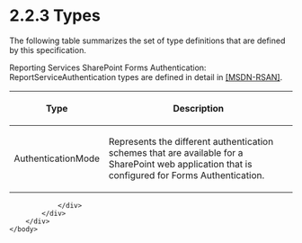 <html dir="LTR" xmlns:mshelp="http://msdn.microsoft.com/mshelp" xmlns:ddue="http://ddue.schemas.microsoft.com/authoring/2003/5" xmlns:xlink="http://www.w3.org/1999/xlink" xmlns:tool="http://www.microsoft.com/tooltip">
    <head>
        <meta http-equiv="Content-Type" content="text/html; CHARSET=utf-8"></meta>
        <meta name="save" content="history"></meta>
        <title>2.2.3 Types</title>
        <xml>
            <mshelp:toctitle title="2.2.3 Types"></mshelp:toctitle>
            <mshelp:rltitle title="[MS-RSWSSFA]: Types"></mshelp:rltitle>
            <mshelp:keyword index="A" term="4cc48733-97e7-4186-be80-e61562bcaaa5"></mshelp:keyword>
            <mshelp:attr name="DCSext.ContentType" value="open specification"></mshelp:attr>
            <mshelp:attr name="AssetID" value="4cc48733-97e7-4186-be80-e61562bcaaa5"></mshelp:attr>
            <mshelp:attr name="TopicType" value="kbRef"></mshelp:attr>
            <mshelp:attr name="DCSext.Title" value="[MS-RSWSSFA]: Types" />
        </xml>
    </head>
    <body>
        <div id="header">
            <h1 class="heading">2.2.3 Types</h1>
        </div>
        <div id="mainSection">
            <div id="mainBody">
                <div id="allHistory" class="saveHistory"></div>
                <div id="sectionSection0" class="section" name="collapseableSection">
                    

<p>The following table summarizes the set of type definitions
that are defined by this specification. </p>

<p>Reporting Services SharePoint Forms Authentication:
ReportServiceAuthentication types are defined in detail in <a href="https://go.microsoft.com/fwlink/?LinkId=155562">[MSDN-RSAN]</a>.</p>

<table>
 <thead>
  <tr>
   <th>
   <p>Type</p>
   </th>
   <th>
   <p>Description</p>
   </th>
  </tr>
 </thead>
 <tr>
  <td>
  <p>AuthenticationMode</p>
  </td>
  <td>
  <p>Represents the different authentication schemes that
  are available for a SharePoint web application that is configured for Forms
  Authentication.</p>
  </td>
 </tr>
</table>

<p> </p>


                </div>
            </div>
        </div>
    </body>
</html>